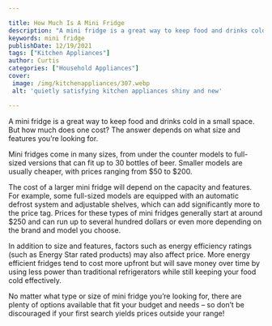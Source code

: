 ```yaml
---

title: How Much Is A Mini Fridge
description: "A mini fridge is a great way to keep food and drinks cold in a small space. But how much does one cost? The answer depends on what...read now to learn more"
keywords: mini fridge
publishDate: 12/19/2021
tags: ["Kitchen Appliances"]
author: Curtis
categories: ["Household Appliances"]
cover: 
 image: /img/kitchenappliances/307.webp
 alt: 'quietly satisfying kitchen appliances shiny and new'

---
```


A mini fridge is a great way to keep food and drinks cold in a small space. But how much does one cost? The answer depends on what size and features you’re looking for. 

Mini fridges come in many sizes, from under the counter models to full-sized versions that can fit up to 30 bottles of beer. Smaller models are usually cheaper, with prices ranging from $50 to $200. 

The cost of a larger mini fridge will depend on the capacity and features. For example, some full-sized models are equipped with an automatic defrost system and adjustable shelves, which can add significantly more to the price tag. Prices for these types of mini fridges generally start at around $250 and can run up to several hundred dollars or even more depending on the brand and model you choose. 

In addition to size and features, factors such as energy efficiency ratings (such as Energy Star rated products) may also affect price. More energy efficient fridges tend to cost more upfront but will save money over time by using less power than traditional refrigerators while still keeping your food cold effectively. 

No matter what type or size of mini fridge you’re looking for, there are plenty of options available that fit your budget and needs – so don’t be discouraged if your first search yields prices outside your range!
